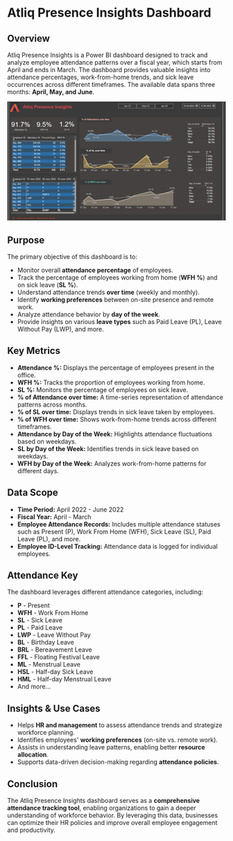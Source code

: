 # Atliq Presence Insights Dashboard

## Overview
Atliq Presence Insights is a Power BI dashboard designed to track and analyze employee attendance patterns over a fiscal year, which starts from April and ends in March. The dashboard provides valuable insights into attendance percentages, work-from-home trends, and sick leave occurrences across different timeframes. The available data spans three months: **April, May, and June**.

![HR-Analytics](./dashboard_image.png)

## Purpose
The primary objective of this dashboard is to:
- Monitor overall **attendance percentage** of employees.
- Track the percentage of employees working from home (**WFH %**) and on sick leave (**SL %**).
- Understand attendance trends **over time** (weekly and monthly).
- Identify **working preferences** between on-site presence and remote work.
- Analyze attendance behavior by **day of the week**.
- Provide insights on various **leave types** such as Paid Leave (PL), Leave Without Pay (LWP), and more.

## Key Metrics
- **Attendance %:** Displays the percentage of employees present in the office.
- **WFH %:** Tracks the proportion of employees working from home.
- **SL %:** Monitors the percentage of employees on sick leave.
- **% of Attendance over time:** A time-series representation of attendance patterns across months.
- **% of SL over time:** Displays trends in sick leave taken by employees.
- **% of WFH over time:** Shows work-from-home trends across different timeframes.
- **Attendance by Day of the Week:** Highlights attendance fluctuations based on weekdays.
- **SL by Day of the Week:** Identifies trends in sick leave based on weekdays.
- **WFH by Day of the Week:** Analyzes work-from-home patterns for different days.

## Data Scope
- **Time Period:** April 2022 - June 2022
- **Fiscal Year:** April - March
- **Employee Attendance Records:** Includes multiple attendance statuses such as Present (P), Work From Home (WFH), Sick Leave (SL), Paid Leave (PL), and more.
- **Employee ID-Level Tracking:** Attendance data is logged for individual employees.

## Attendance Key
The dashboard leverages different attendance categories, including:
- **P** - Present
- **WFH** - Work From Home
- **SL** - Sick Leave
- **PL** - Paid Leave
- **LWP** - Leave Without Pay
- **BL** - Birthday Leave
- **BRL** - Bereavement Leave
- **FFL** - Floating Festival Leave
- **ML** - Menstrual Leave
- **HSL** - Half-day Sick Leave
- **HML** - Half-day Menstrual Leave
- And more...

## Insights & Use Cases
- Helps **HR and management** to assess attendance trends and strategize workforce planning.
- Identifies employees' **working preferences** (on-site vs. remote work).
- Assists in understanding leave patterns, enabling better **resource allocation**.
- Supports data-driven decision-making regarding **attendance policies**.

## Conclusion
The Atliq Presence Insights dashboard serves as a **comprehensive attendance tracking tool**, enabling organizations to gain a deeper understanding of workforce behavior. By leveraging this data, businesses can optimize their HR policies and improve overall employee engagement and productivity.

